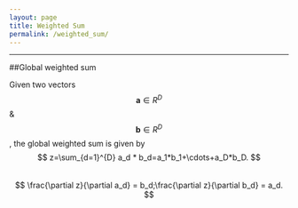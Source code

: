 ```yaml
---
layout: page
title: Weighted Sum
permalink: /weighted_sum/
---
```


------

##Global weighted sum

Given two vectors $$\mathbf{a} \in R^D$$ & $$\mathbf{b} \in R^D$$, the global weighted sum is given by  
$$
z=\sum_{d=1}^{D} a_d * b_d=a_1*b_1+\cdots+a_D*b_D.
$$  
$$
\frac{\partial z}{\partial a_d} = b_d;\frac{\partial z}{\partial b_d} = a_d.
$$